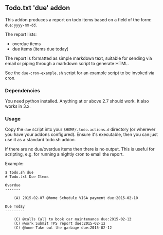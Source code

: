 Todo.txt 'due' addon
--------------------

This addon produces a report on todo items based on a field of the form: `due:yyyy-mm-dd`.

The report lists:

* overdue items
* due items (items due today)

The report is formatted as simple markdown text, suitable for sending via email or piping through a markdown script to generate HTML.

See the `due-cron-example.sh` script for an example script to be invoked via cron.


### Dependencies

You need python installed. Anything at or above 2.7 should work. It also works in 3.x.


### Usage

Copy the `due` script into your `$HOME/.todo.actions.d` directory (or wherever you have your addons configured). Ensure it's executable, then you can just use it as a standard todo.sh addon.

If there are no due/overdue items then there is no output. This is useful for scripting, e.g. for running a nightly cron to email the report.

Example:

    $ todo.sh due
    # Todo.txt Due Items
    
    Overdue
    -------
    
        (A) 2015-02-07 @home Schedule VISA payment due:2015-02-10
    
    Due Today
    ---------
    
        (C) @calls Call to book car maintenance due:2015-02-12
        (C) @work Submit TPS report due:2015-02-12
        (C) @home Take out the garbage due:2015-02-12


